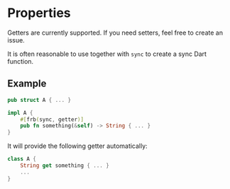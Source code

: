 # Properties

Getters are currently supported.
If you need setters, feel free to create an issue.

It is often reasonable to use together with `sync` to create a sync Dart function.

## Example

```rust
pub struct A { ... }

impl A {
    #[frb(sync, getter)]
    pub fn something(&self) -> String { ... }
}
```

It will provide the following getter automatically:

```dart
class A {
    String get something { ... }
    ...
}
```